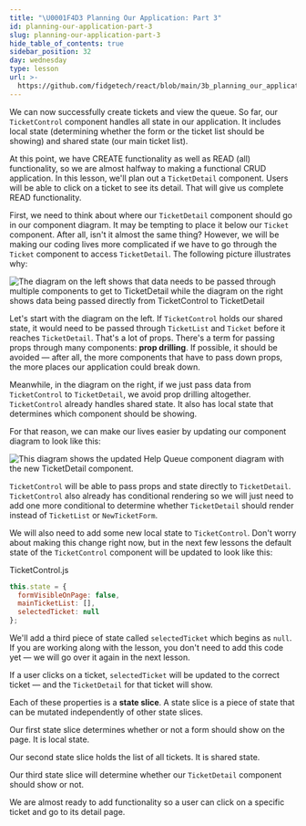 ```yaml
---
title: "\U0001F4D3 Planning Our Application: Part 3"
id: planning-our-application-part-3
slug: planning-our-application-part-3
hide_table_of_contents: true
sidebar_position: 32
day: wednesday
type: lesson
url: >-
  https://github.com/fidgetech/react/blob/main/3b_planning_our_application_part_3.md
---
```


We can now successfully create tickets and view the queue. So far, our `TicketControl` component handles all state in our application. It includes local state (determining whether the form or the ticket list should be showing) and shared state (our main ticket list).

At this point, we have CREATE functionality as well as READ (all) functionality, so we are almost halfway to making a functional CRUD application. In this lesson, we'll plan out a `TicketDetail` component. Users will be able to click on a ticket to see its detail. That will give us complete READ functionality.

First, we need to think about where our `TicketDetail` component should go in our component diagram. It may be tempting to place it below our `Ticket` component. After all, isn't it almost the same thing? However, we will be making our coding lives more complicated if we have to go through the `Ticket` component to access `TicketDetail`. The following picture illustrates why:

![The diagram on the left shows that data needs to be passed through multiple components to get to TicketDetail while the diagram on the right shows data being passed directly from TicketControl to TicketDetail](https://learnhowtoprogram.s3.us-west-2.amazonaws.com/React/Week-1-React-2019/passing-data-to-ticket-detail-updated.jpg)

Let's start with the diagram on the left. If `TicketControl` holds our shared state, it would need to be passed through `TicketList` and `Ticket` before it reaches `TicketDetail`. That's a lot of props. There's a term for passing props through many components: **prop drilling**. If possible, it should be avoided — after all, the more components that have to pass down props, the more places our application could break down.

Meanwhile, in the diagram on the right, if we just pass data from `TicketControl` to `TicketDetail`, we avoid prop drilling altogether. `TicketControl` already handles shared state. It also has local state that determines which component should be showing.

For that reason, we can make our lives easier by updating our component diagram to look like this:

![This diagram shows the updated Help Queue component diagram with the new TicketDetail component.](https://learnhowtoprogram.s3.us-west-2.amazonaws.com/React/Week-1-React-2019/help-queue-with-new-ticket-control-and-ticket-detail-updated.jpg)

`TicketControl` will be able to pass props and state directly to `TicketDetail`. `TicketControl` also already has conditional rendering so we will just need to add one more conditional to determine whether `TicketDetail` should render instead of `TicketList` or `NewTicketForm`.

We will also need to add some new local state to `TicketControl`. Don't worry about making this change right now, but in the next few lessons the default state of the `TicketControl` component will be updated to look like this:

<div class="filename">TicketControl.js</div>

```js
this.state = {
  formVisibleOnPage: false,
  mainTicketList: [],
  selectedTicket: null
};
```

We'll add a third piece of state called `selectedTicket` which begins as `null`. If you are working along with the lesson, you don't need to add this code yet — we will go over it again in the next lesson.

If a user clicks on a ticket, `selectedTicket` will be updated to the correct ticket — and the `TicketDetail` for that ticket will show.

Each of these properties is a **state slice**. A state slice is a piece of state that can be mutated independently of other state slices.

Our first state slice determines whether or not a form should show on the page. It is local state.

Our second state slice holds the list of all tickets. It is shared state.

Our third state slice will determine whether our `TicketDetail` component should show or not.

We are almost ready to add functionality so a user can click on a specific ticket and go to its detail page.
